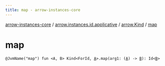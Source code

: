```yaml
---
title: map - arrow-instances-core
---
```


[arrow-instances-core](../../index.html) / [arrow.instances.id.applicative](../index.html) / [arrow.Kind](index.html) / [map](./map.html)

# map

`@JvmName("map") fun <A, B> Kind<ForId, `[`A`](map.html#A)`>.map(arg1: (`[`A`](map.html#A)`) -> `[`B`](map.html#B)`): Id<`[`B`](map.html#B)`>`
